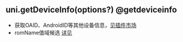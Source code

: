 ## uni.getDeviceInfo(options?) @getdeviceinfo

<!-- UTSAPIJSON.getDeviceInfo.description -->

<!-- UTSAPIJSON.getDeviceInfo.compatibility -->

<!-- UTSAPIJSON.getDeviceInfo.param -->

<!-- UTSAPIJSON.getDeviceInfo.returnValue -->

- 获取OAID、AndroidID等其他设备信息，[见插件市场](https://ext.dcloud.net.cn/search?q=oaid&orderBy=Relevance&uni-appx=1)
- romName值域候选 [详见](./get-system-info.md#romName)

<!-- UTSAPIJSON.getDeviceInfo.example -->

<!-- UTSAPIJSON.getDeviceInfo.tutorial -->

<!-- UTSAPIJSON.get-device-info.example -->

<!-- UTSAPIJSON.general_type.name -->

<!-- UTSAPIJSON.general_type.param -->
